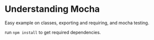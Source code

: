 # Understanding Mocha

Easy example on classes, exporting and requiring, and mocha testing.

run `npm install` to get required dependencies.
